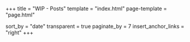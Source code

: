 +++
title = "WIP - Posts"
template = "index.html"
page-template = "page.html"

sort_by = "date"
transparent = true
paginate_by = 7
insert_anchor_links = "right"
+++
